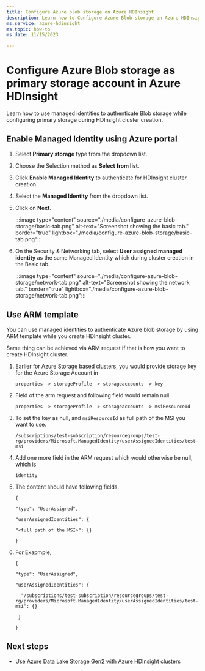 ```yaml
---
title: Configure Azure blob storage on Azure HDInsight 
description: Learn how to Configure Azure Blob storage on Azure HDInsight.
ms.service: azure-hdinsight
ms.topic: how-to
ms.date: 11/15/2023

---
```

# Configure Azure Blob storage as primary storage account in Azure HDInsight

Learn how to use managed identities to authenticate Blob storage while configuring primary storage during HDInsight cluster creation.  

## Enable Managed Identity using Azure portal

1. Select **Primary storage** type from the dropdown list.

1. Choose the Selection method as **Select from list**.

1. Click **Enable Managed Identity** to authenticate for HDInsight cluster creation. 

1. Select the **Managed Identity** from the dropdown list.

1. Click on **Next**.

   :::image type="content" source="./media/configure-azure-blob-storage/basic-tab.png" alt-text="Screenshot showing the basic tab." border="true" lightbox="./media/configure-azure-blob-storage/basic-tab.png":::

1. On the Security & Networking tab, select **User assigned managed identity** as the same Managed Identity which during cluster creation in the Basic tab. 

     :::image type="content" source="./media/configure-azure-blob-storage/network-tab.png" alt-text="Screenshot showing the network tab." border="true" lightbox="./media/configure-azure-blob-storage/network-tab.png":::  

## Use ARM template  

You can use managed identities to authenticate Azure blob storage by using ARM template while you create HDInsight cluster. 

Same thing can be achieved via ARM request if that is how you want to create HDInsight cluster. 

1. Earlier for Azure Storage based clusters, you would provide storage key for the Azure Storage Account in  

    ```
    properties -> storageProfile -> storageaccounts -> key
    ```

1. Field of the arm request and following field would remain null 

    ```
    properties -> storageProfile -> storageaccounts -> msiResourceId 
    ```
1. To set the key as null, and `msiResourceId` as full path of the MSI you want to use. 

    ```
    /subscriptions/test-subscription/resourcegroups/test-rg/providers/Microsoft.ManagedIdentity/userAssignedIdentities/test-msi 
    ```
1. Add one more field in the ARM request which would otherwise be null, which is  

    `identity`

1. The content should have following fields.

    ```
    { 

    "type": "UserAssigned", 

    "userAssignedIdentities": { 

    "<full path of the MSI>": {} 

    } 
    ```
1. For Exapmple, 

    ```
    { 

    "type": "UserAssigned", 

    "userAssignedIdentities": { 

      "/subscriptions/test-subscription/resourcegroups/test-rg/providers/Microsoft.ManagedIdentity/userAssignedIdentities/test-msi": {} 

     } 

    } 
    ```  
     
## Next steps

* [Use Azure Data Lake Storage Gen2 with Azure HDInsight clusters](./hdinsight-managed-identities.md)
